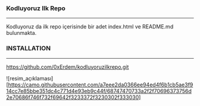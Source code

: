 ### Kodluyoruz Ilk Repo
-------------------------------
Kodluyoruz da ilk repo içerisinde bir adet index.html ve README.md bulunmakta.
### INSTALLATION
--------------------------------
https://github.com/0xErdem/kodluyoruzilkrepo.git

![resim_açıklaması] [https://camo.githubusercontent.com/a7eee2da0366ee94ed4f6b1cb5ae3f914cc7e85bbe351dc4c771d4e93eb9c44f/68747470733a2f2f70696373756d2e70686f746f732f69642f3233372f3230302f333030]
